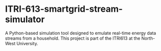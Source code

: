 # ITRI-613-smartgrid-stream-simulator
A Python-based simulation tool designed to emulate real-time energy data streams from a household. This project is part of the ITRI613 at the North-West University. 
